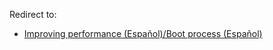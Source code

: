 Redirect to:

*   [Improving performance (Español)/Boot process (Español)](/index.php/Improving_performance_(Espa%C3%B1ol)/Boot_process_(Espa%C3%B1ol) "Improving performance (Español)/Boot process (Español)")